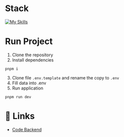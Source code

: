 # Stack

[![My Skills](https://skillicons.dev/icons?i=react,ts,zustand,tailwind)](https://skillicons.dev)

# Run Project
1. Clone the repository
2. Install dependencies
```
pnpm i
```
3. Clone file ```.env.template``` and rename the copy to ```.env```
4. Fill data into .env
6. Run application
```
pnpm run dev
```

# 🔗 Links
- [Code Backend](https://github.com/isakiDev/nest-fashion-like)
